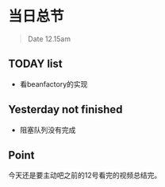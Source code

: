 # 当日总节

> Date 12.15am

## TODAY  list

* 看beanfactory的实现

## Yesterday not finished

* 阻塞队列没有完成

## Point

今天还是要主动吧之前的12号看完的视频总结完。
